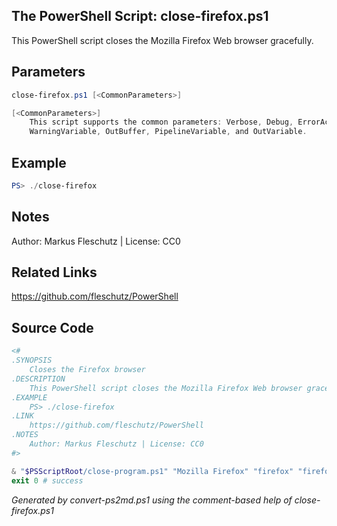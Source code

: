 ## The PowerShell Script: close-firefox.ps1

This PowerShell script closes the Mozilla Firefox Web browser gracefully.

## Parameters
```powershell
close-firefox.ps1 [<CommonParameters>]

[<CommonParameters>]
    This script supports the common parameters: Verbose, Debug, ErrorAction, ErrorVariable, WarningAction, 
    WarningVariable, OutBuffer, PipelineVariable, and OutVariable.
```

## Example
```powershell
PS> ./close-firefox

```

## Notes
Author: Markus Fleschutz | License: CC0

## Related Links
https://github.com/fleschutz/PowerShell

## Source Code
```powershell
<#
.SYNOPSIS
	Closes the Firefox browser 
.DESCRIPTION
	This PowerShell script closes the Mozilla Firefox Web browser gracefully.
.EXAMPLE
	PS> ./close-firefox
.LINK
	https://github.com/fleschutz/PowerShell
.NOTES
	Author: Markus Fleschutz | License: CC0
#>

& "$PSScriptRoot/close-program.ps1" "Mozilla Firefox" "firefox" "firefox"
exit 0 # success
```

*Generated by convert-ps2md.ps1 using the comment-based help of close-firefox.ps1*
